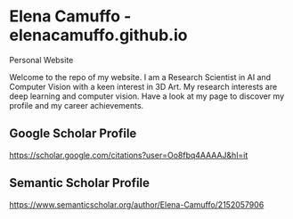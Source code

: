 # Elena Camuffo - elenacamuffo.github.io
Personal Website

Welcome to the repo of my website.
I am a Research Scientist in AI and Computer Vision with a keen interest in 3D Art. My research interests are deep learning and computer vision.
Have a look at my page to discover my profile and my career achievements.

## Google Scholar Profile
https://scholar.google.com/citations?user=Oo8fbq4AAAAJ&hl=it

## Semantic Scholar Profile
https://www.semanticscholar.org/author/Elena-Camuffo/2152057906

